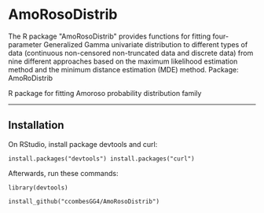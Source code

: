 # AmoRosoDistrib
The R package "AmoRosoDistrib" provides functions for fitting four-parameter Generalized Gamma univariate distribution to different types of data (continuous non-censored  non-truncated data and discrete data) from nine different approaches based on the maximum likelihood estimation method and the minimum distance estimation (MDE) method.
Package: AmoRoDistrib

R package for fitting Amoroso probability distribution family

------------
Installation
------------

On RStudio, install package devtools and curl:

    install.packages("devtools") install.packages("curl")

Afterwards, run these commands:

    library(devtools)

    install_github("ccombesGG4/AmoRosoDistrib")
